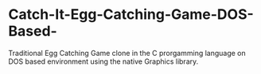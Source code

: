 # Catch-It-Egg-Catching-Game-DOS-Based-
<p>
Traditional Egg Catching Game clone in the C prorgamming language on DOS based environment using the native Graphics library.
</p>
